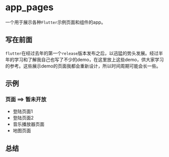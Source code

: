 # app_pages

一个用于展示各种`Flutter`示例页面和组件的app。


## 写在前面

`flutter`在经过去年的第一个`release`版本发布之后，以迅猛的势头发展。经过半年的学习和了解我自己也写了不少的demo，在这里放上这些demo，供大家学习的参考。这些展示demo的页面我都会重新设计，所以时间周期可能会长一些。


## 示例

### 页面 ==> 暂未开放

- 登陆页面1
- 登陆页面2
- 音乐播放器页面
- 地图页面

## 总结